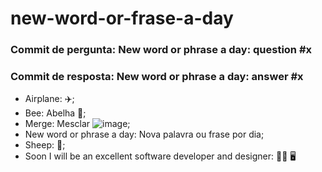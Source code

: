 # new-word-or-frase-a-day
### **Commit de pergunta:** New word or phrase a day: question #x
### **Commit de resposta:** New word or phrase a day: answer #x

- Airplane: :airplane:;
- Bee: Abelha 🐝;
- Merge: Mesclar ![image](https://github.com/RubensAlmeidaDev/new-word-or-frase-a-day/assets/47541659/75dc313e-0621-42b4-bc35-9765540ec9be);
- New word or phrase a day: Nova palavra ou frase por dia;
- Sheep: :sheep:;
- Soon I will be an excellent software developer and designer:  🧑‍🎓 🖥️
